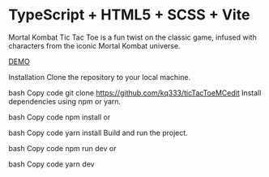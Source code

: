 # TypeScript + HTML5 + SCSS + Vite

Mortal Kombat Tic Tac Toe is a fun twist on the classic game, infused with characters from the iconic Mortal Kombat universe.

[DEMO](https://65d645913ca36cedbb0d9abd--sage-kleicha-13ca96.netlify.app)


Installation
Clone the repository to your local machine.

bash
Copy code
git clone https://github.com/kq333/ticTacToeMCedit
Install dependencies using npm or yarn.

bash
Copy code
npm install
or

bash
Copy code
yarn install
Build and run the project.

bash
Copy code
npm run dev
or

bash
Copy code
yarn dev
